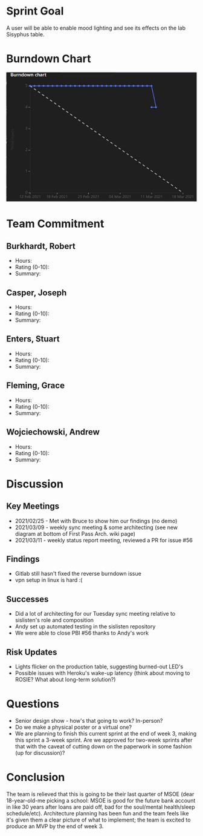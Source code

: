 # Sprint Goal
A user will be able to enable mood lighting and see its effects on the lab Sisyphus table.

# Burndown Chart

![image](uploads/640a95dca695ff249a19bd8fc20cb796/image.png)

# Team Commitment

## Burkhardt, Robert
* Hours: 
* Rating (0-10): 
* Summary:

## Casper, Joseph
* Hours:
* Rating (0-10): 
* Summary: 


## Enters, Stuart
* Hours: 
* Rating (0-10): 
* Summary:


## Fleming, Grace
* Hours: 
* Rating (0-10): 
* Summary:


## Wojciechowski, Andrew
* Hours: 
* Rating (0-10): 
* Summary:


# Discussion

## Key Meetings
* 2021/02/25 - Met with Bruce to show him our findings (no demo)
* 2021/03/09 - weekly sync meeting & some architecting (see new diagram at bottom of First Pass Arch. wiki page)
* 2021/03/11 - weekly status report meeting, reviewed a PR for issue #56

## Findings
* Gitlab still hasn't fixed the reverse burndown issue
* vpn setup in linux is hard :(

## Successes
* Did a lot of architecting for our Tuesday sync meeting relative to sislisten's role and composition
* Andy set up automated testing in the sislisten repository 
* We were able to close PBI #56 thanks to Andy's work

## Risk Updates
* Lights flicker on the production table, suggesting burned-out LED's
* Possible issues with Heroku's wake-up latency (think about moving to ROSIE? What about long-term solution?)

# Questions
* Senior design show - how's that going to work? In-person?
* Do we make a physical poster or a virtual one?
* We are planning to finish this current sprint at the end of week 3, making this sprint a 3-week sprint. Are we approved for two-week sprints after that with the caveat of cutting down on the paperwork in some fashion (up for discussion)?

# Conclusion
The team is relieved that this is going to be their last quarter of MSOE (dear 18-year-old-me picking a school: MSOE is good for the future bank account in like 30 years after loans are paid off, bad for the soul/mental health/sleep schedule/etc). Architecture planning has been fun and the team feels like it's given them a clear picture of what to implement; the team is excited to produce an MVP by the end of week 3.
